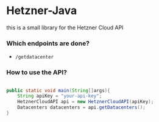 # Hetzner-Java

this is a small library for the Hetzner Cloud API

### Which endpoints are done?

- `/getdatacenter`

### How to use the API?

```java

public static void main(String[]args){
    String apiKey = "your-api-key";
    HetznerCloudAPI api = new HetznerCloudAPI(apiKey);
    Datacenters datacenters = api.getDatacenters();
}

```